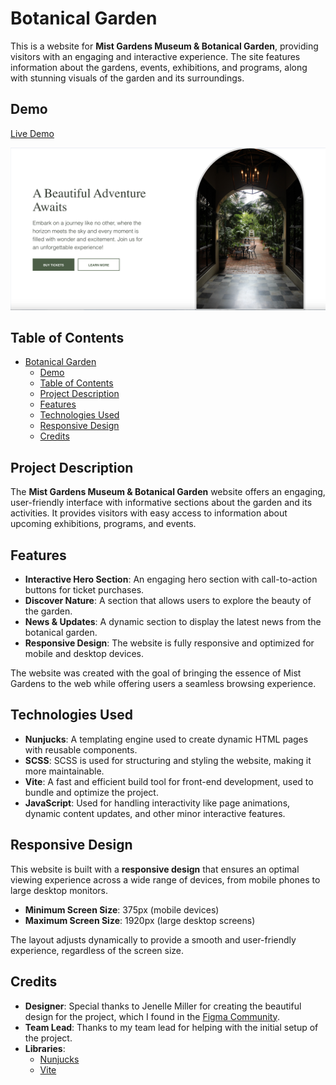 # Botanical Garden

This is a website for **Mist Gardens Museum & Botanical Garden**, providing visitors with an engaging and interactive experience. The site features information about the gardens, events, exhibitions, and programs, along with stunning visuals of the garden and its surroundings.


## Demo

[Live Demo](https://botanical-garden-landing-page.vercel.app/)

![Botanical garden main page screenshot](main-page_screenshot.png)

## Table of Contents
- [Botanical Garden](#botanical-garden)
  - [Demo](#demo)
  - [Table of Contents](#table-of-contents)
  - [Project Description](#project-description)
  - [Features](#features)
  - [Technologies Used](#technologies-used)
  - [Responsive Design](#responsive-design)
  - [Credits](#credits)

## Project Description

The **Mist Gardens Museum & Botanical Garden** website offers an engaging, user-friendly interface with informative sections about the garden and its activities. It provides visitors with easy access to information about upcoming exhibitions, programs, and events.

## Features
- **Interactive Hero Section**: An engaging hero section with call-to-action buttons for ticket purchases.
- **Discover Nature**: A section that allows users to explore the beauty of the garden.
- **News & Updates**: A dynamic section to display the latest news from the botanical garden.
- **Responsive Design**: The website is fully responsive and optimized for mobile and desktop devices.

The website was created with the goal of bringing the essence of Mist Gardens to the web while offering users a seamless browsing experience.

## Technologies Used

- **Nunjucks**: A templating engine used to create dynamic HTML pages with reusable components.
- **SCSS**: SCSS is used for structuring and styling the website, making it more maintainable.
- **Vite**: A fast and efficient build tool for front-end development, used to bundle and optimize the project.
- **JavaScript**: Used for handling interactivity like page animations, dynamic content updates, and other minor interactive features.

## Responsive Design

This website is built with a **responsive design** that ensures an optimal viewing experience across a wide range of devices, from mobile phones to large desktop monitors.

- **Minimum Screen Size**: 375px (mobile devices)
- **Maximum Screen Size**: 1920px (large desktop screens)

The layout adjusts dynamically to provide a smooth and user-friendly experience, regardless of the screen size.


## Credits

- **Designer**: Special thanks to Jenelle Miller for creating the beautiful design for the project, which I found in the [Figma Community](https://www.figma.com/community/file/1055618288526017668/botanical-garden-community).
- **Team Lead**: Thanks to my team lead for helping with the initial setup of the project.
- **Libraries**: 
  - [Nunjucks](https://mozilla.github.io/nunjucks/)
  - [Vite](https://vitejs.dev/)
  


